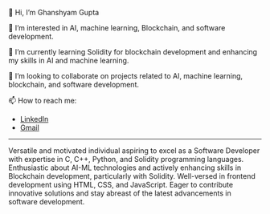 👋 Hi, I’m Ghanshyam Gupta

👀 I’m interested in AI, machine learning, Blockchain, and software development.


🌱 I’m currently learning Solidity for blockchain development and enhancing my skills in AI and machine learning.

💞️ I’m looking to collaborate on projects related to AI, machine learning, blockchain, and software development.

📫 How to reach me:
-  [LinkedIn](https://www.linkedin.com/in/ghanshyamgcs22/)
-  [Gmail](mailto:guptaghanshyam2005@gmail.com)

---

Versatile and motivated individual aspiring to excel as a Software Developer with expertise in C, C++, Python, and Solidity programming languages. Enthusiastic about AI-ML technologies and actively enhancing skills in Blockchain development, particularly with Solidity. Well-versed in frontend development using HTML, CSS, and JavaScript. Eager to contribute innovative solutions and stay abreast of the latest advancements in software development.


<!---
ghanshyamgcs22/ghanshyamgcs22 is a ✨ special ✨ repository because its `README.md` (this file) appears on your GitHub profile.
You can click the Preview link to take a look at your changes.
--->
